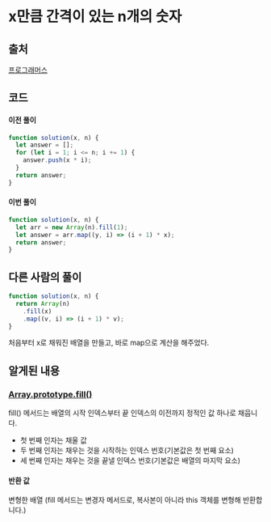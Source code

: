 # x만큼 간격이 있는 n개의 숫자

## 출처

[프로그래머스](https://school.programmers.co.kr/learn/courses/30/lessons/12954)

## 코드

#### 이전 풀이

```javascript
function solution(x, n) {
  let answer = [];
  for (let i = 1; i <= n; i += 1) {
    answer.push(x * i);
  }
  return answer;
}
```

#### 이번 풀이

```javascript
function solution(x, n) {
  let arr = new Array(n).fill(1);
  let answer = arr.map((y, i) => (i + 1) * x);
  return answer;
}
```

## 다른 사람의 풀이

```javascript
function solution(x, n) {
  return Array(n)
    .fill(x)
    .map((v, i) => (i + 1) * v);
}
```

처음부터 x로 채워진 배열을 만들고, 바로 map으로 계산을 해주었다.

## 알게된 내용

### [Array.prototype.fill()](https://developer.mozilla.org/ko/docs/Web/JavaScript/Reference/Global_Objects/Array/fill)

fill() 메서드는 배열의 시작 인덱스부터 끝 인덱스의 이전까지 정적인 값 하나로 채웁니다. <br/>

- 첫 번째 인자는 채울 값
- 두 번째 인자는 채우는 것을 시작하는 인덱스 번호(기본값은 첫 번째 요소)
- 세 번째 인자는 채우는 것을 끝낼 인덱스 번호(기본값은 배열의 마지막 요소)

#### 반환 값

변형한 배열 (fill 메서드는 변경자 메서드로, 복사본이 아니라 this 객체를 변형해 반환합니다.)
